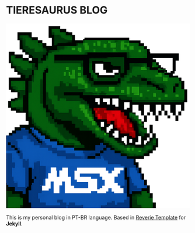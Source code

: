 # TIERESAURUS BLOG

![Tieresaurus](/images/tieresaurus_pixel.png)

This is my personal blog in PT-BR language. Based in [Reverie Template](https://reverie.pages.dev/) for **Jekyll**.

